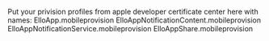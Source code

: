 Put your privision profiles from apple developer certificate center here with names:
ElloApp.mobileprovision
ElloAppNotificationContent.mobileprovision
ElloAppNotificationService.mobileprovision 
ElloAppShare.mobileprovision